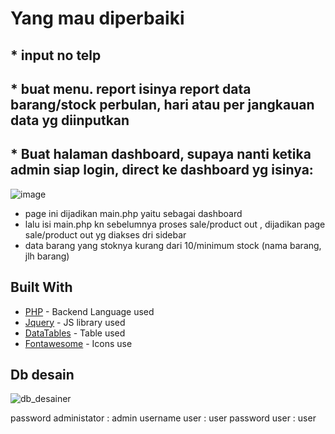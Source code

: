 # Yang mau diperbaiki
 ## * input no telp
 ## * buat menu. report isinya report data barang/stock perbulan, hari atau per jangkauan data yg diinputkan
 ## * Buat halaman dashboard, supaya nanti ketika admin siap login, direct ke dashboard yg isinya:
 ![image](https://user-images.githubusercontent.com/89272004/208247506-90fb6a71-99fe-4761-95a0-0d621a9c38ea.png)
 * page ini dijadikan main.php yaitu sebagai dashboard
 * lalu isi main.php kn sebelumnya  proses sale/product out , dijadikan  page sale/product out yg diakses dri sidebar 
 * data barang yang stoknya kurang dari 10/minimum stock (nama barang, jlh barang)


    
## Built With

* [PHP](https://codeigniter.com/) - Backend Language used
* [Jquery](https://jquery.com/) - JS library used
* [DataTables](https://datatables.net/) - Table used
* [Fontawesome](https://fontawesome.com/) - Icons use

## Db desain
 ![db_desainer](https://user-images.githubusercontent.com/89272004/206255505-e3126029-c361-408e-8d80-50db4674fa01.png)

password administator : admin
username user : user
password user : user
